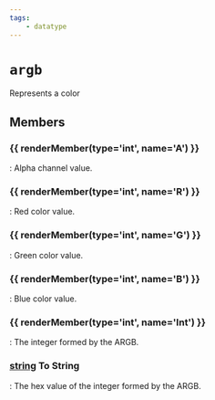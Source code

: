```yaml
---
tags:
    - datatype
---
```

# `argb`

<!--dt-desc-start-->
Represents a color
<!--dt-desc-end-->
## Members
<!--dt-members-start-->
### {{ renderMember(type='int', name='A') }}

:   Alpha channel value.

### {{ renderMember(type='int', name='R') }}

:   Red color value.

### {{ renderMember(type='int', name='G') }}

:   Green color value.

### {{ renderMember(type='int', name='B') }}

:   Blue color value.

### {{ renderMember(type='int', name='Int') }}

:   The integer formed by the ARGB.

### [string][string] To String

:   The hex value of the integer formed by the ARGB.
<!--dt-members-end-->
<!--dt-linkrefs-start-->
[int]: datatype-int.md
[string]: datatype-string.md
<!--dt-linkrefs-end-->

